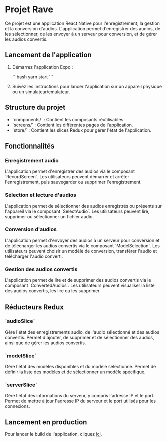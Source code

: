 
# Projet Rave

Ce projet est une application React Native pour l'enregistrement, la gestion et la conversion d'audios. L'application permet d'enregistrer des audios, de les sélectionner, de les envoyer à un serveur pour conversion, et de gérer les audios convertis.

## Lancement de l'application

1. Démarrez l'application Expo :

   \`\`\`bash
   yarn start
   \`\`\`

2. Suivez les instructions pour lancer l'application sur un appareil physique ou un simulateur/emulateur.

## Structure du projet

- \`components/\` : Contient les composants réutilisables.
- \`screens/\` : Contient les différentes pages de l'application.
- \`store/\` : Contient les slices Redux pour gérer l'état de l'application.

## Fonctionnalités

### Enregistrement audio

L'application permet d'enregistrer des audios via le composant \`RecordScreen\`. Les utilisateurs peuvent démarrer et arrêter l'enregistrement, puis sauvegarder ou supprimer l'enregistrement.

### Sélection et lecture d'audios

L'application permet de sélectionner des audios enregistrés ou présents sur l'appareil via le composant \`SelectAudio\`. Les utilisateurs peuvent lire, supprimer ou sélectionner un fichier audio.

### Conversion d'audios

L'application permet d'envoyer des audios à un serveur pour conversion et de télécharger les audios convertis via le composant \`ModelSelection\`. Les utilisateurs peuvent choisir un modèle de conversion, transférer l'audio et télécharger l'audio converti.

### Gestion des audios convertis

L'application permet de lire et de supprimer des audios convertis via le composant \`ConvertedAudios\`. Les utilisateurs peuvent visualiser la liste des audios convertis, les lire ou les supprimer.

## Réducteurs Redux

### \`audioSlice\`

Gère l'état des enregistrements audio, de l'audio sélectionné et des audios convertis. Permet d'ajouter, de supprimer et de sélectionner des audios, ainsi que de gérer les audios convertis.

### \`modelSlice\`

Gère l'état des modèles disponibles et du modèle sélectionné. Permet de définir la liste des modèles et de sélectionner un modèle spécifique.

### \`serverSlice\`

Gère l'état des informations du serveur, y compris l'adresse IP et le port. Permet de mettre à jour l'adresse IP du serveur et le port utilisés pour les connexions.

## Lancement en production

Pour lancer le build de l'application, cliquez [ici](https://expo.dev/preview/update?message=update%20converted%20audio&updateRuntimeVersion=1.0.0&createdAt=2024-06-23T16%3A15%3A33.791Z&slug=exp&projectId=20d35b73-f9e5-4d8a-802d-de04da22fb07&group=b36ced8a-70b4-4524-b8dc-cf296896a167).




